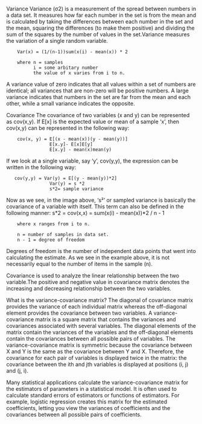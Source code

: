 
Variance
Variance (σ2) is a measurement of the spread between numbers in a data set. It measures how far each number in the set is from the mean and is calculated by taking the differences between each number in the set and the mean, squaring the differences (to make them positive) and dividing the sum of the squares by the number of values in the set.Variance measures the variation of a single random variable.

        Var(x) = (1/(n-1))sum(x(i) - mean(x)) * 2
        
        where n = samples
              i = some arbitary number
              the value of x varies from i to n.

A variance value of zero indicates that all values within a set of numbers are identical; all variances that are non-zero will be positive numbers. A large variance indicates that numbers in the set are far from the mean and each other, while a small variance indicates the opposite.




Covariance
The covariance of two variables (x and y) can be represented as cov(x,y). If E[x] is the expected value or mean of a sample ‘x’, then cov(x,y) can be represented in the following way:

        cov(x, y) = E[(x - mean(x))(y - mean(y))]
                    E[x.y]- E[x]E[y]
                    E[x.y] - mean(x)mean(y)
                    
If we look at a single variable, say ‘y’, cov(y,y), the expression can be written in the following way:
       
       cov(y,y) = Var(y) = E[(y - mean(y))*2]
                    Var(y) = s *2
                    s*2= sample variance
                    
Now as we see, in the image above, ‘s²’ or sampled variance is basically the covariance of a variable with itself. This term can also be defined in the following manner:
        s*2 = cov(x,x) = sum(x(i) - mean(x))*2 / n - 1
        
        where x ranges from i to n.
        
        n = number of samples in data set.
        n - 1 = degree of freedom
        
Degrees of freedom is the number of independent data points that went into calculating the estimate. As we see in the example above, it is not necessarily equal to the number of items in the sample (n).

Covariance is used to analyze the linear relationship between the two variable.The positive and negative value in covariance matrix denotes the increasing and decreasing relationship between the two variables.



What is the variance-covariance matrix?
The diagonal of covariance matrix provides the variance of each individual matrix whereas the off-diagonal element provides the covariance between two variables.
A variance-covariance matrix is a square matrix that contains the variances and covariances associated with several variables. The diagonal elements of the matrix contain the variances of the variables and the off-diagonal elements contain the covariances between all possible pairs of variables.
The variance-covariance matrix is symmetric because the covariance between X and Y is the same as the covariance between Y and X. Therefore, the covariance for each pair of variables is displayed twice in the matrix: the covariance between the ith and jth variables is displayed at positions (i, j) and (j, i).

Many statistical applications calculate the variance-covariance matrix for the estimators of parameters in a statistical model. It is often used to calculate standard errors of estimators or functions of estimators. For example, logistic regression creates this matrix for the estimated coefficients, letting you view the variances of coefficients and the covariances between all possible pairs of coefficients.
